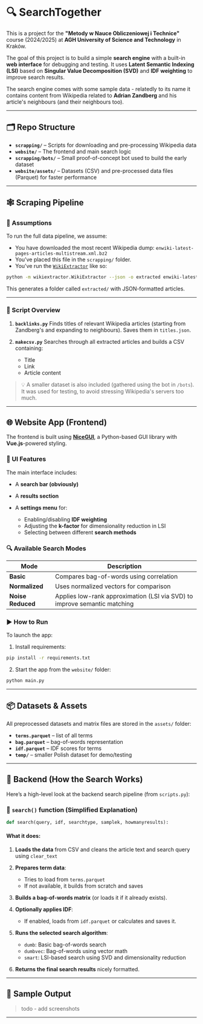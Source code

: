 # 🔍 SearchTogether

This is a project for the **"Metody w Nauce Obliczeniowej i Technice"** course (2024/2025) at **AGH University of Science and Technology** in Kraków.

The goal of this project is to build a simple **search engine** with a built-in **web interface** for debugging and testing. It uses **Latent Semantic Indexing (LSI)** based on **Singular Value Decomposition (SVD)** and **IDF weighting** to improve search results.

The search engine comes with some sample data - relatedly to its name it contains content from Wikipedia related to **Adrian Zandberg** and his article's neighbours (and their neighbours too).

---

## 🗂️ Repo Structure

- **`scrapping/`** – Scripts for downloading and pre-processing Wikipedia data
- **`website/`** – The frontend and main search logic
- **`scrapping/bots/`** – Small proof-of-concept bot used to build the early dataset
- **`website/assets/`** – Datasets (CSV) and pre-processed data files (Parquet) for faster performance

---

## 🕸 Scraping Pipeline

### 🔧 Assumptions

To run the full data pipeline, we assume:

- You have downloaded the most recent Wikipedia dump:
  `enwiki-latest-pages-articles-multistream.xml.bz2`
- You’ve placed this file in the `scrapping/` folder.
- You’ve run the [`WikiExtractor`](https://github.com/attardi/wikiextractor) like so:

```bash
python -m wikiextractor.WikiExtractor --json -o extracted enwiki-latest-pages-articles-multistream.xml.bz2
```

This generates a folder called `extracted/` with JSON-formatted articles.

---

### 🧱 Script Overview

1. **`backlinks.py`**
   Finds titles of relevant Wikipedia articles (starting from Zandberg's and expanding to neighbours). Saves them in `titles.json`.

2. **`makecsv.py`**
   Searches through all extracted articles and builds a CSV containing:

   - Title
   - Link
   - Article content

> 💡 A smaller dataset is also included (gathered using the bot in `/bots`). It was used for testing, to avoid stressing Wikipedia's servers too much.

---

## 🌐 Website App (Frontend)

The frontend is built using **[NiceGUI](https://nicegui.io/)**, a Python-based GUI library with **Vue.js**-powered styling.

### 🧪 UI Features

The main interface includes:

- A **search bar (obviously)**
- A **results section**
- A **settings menu** for:

  - Enabling/disabling **IDF weighting**
  - Adjusting the **k-factor** for dimensionality reduction in LSI
  - Selecting between different **search methods**

### 🔍 Available Search Modes

| Mode              | Description                                                               |
| ----------------- | ------------------------------------------------------------------------- |
| **Basic**         | Compares bag-of-words using correlation                                   |
| **Normalized**    | Uses normalized vectors for comparison                                    |
| **Noise Reduced** | Applies low-rank approximation (LSI via SVD) to improve semantic matching |

### ▶️ How to Run

To launch the app:

1. Install requirements:

```bash
pip install -r requirements.txt
```

2. Start the app from the `website/` folder:

```bash
python main.py
```

---

## 📦 Datasets & Assets

All preprocessed datasets and matrix files are stored in the `assets/` folder:

- **`terms.parquet`** – list of all terms
- **`bag.parquet`** – bag-of-words representation
- **`idf.parquet`** – IDF scores for terms
- **`temp/`** – smaller Polish dataset for demo/testing

---

## 🧠 Backend (How the Search Works)

Here’s a high-level look at the backend search pipeline (from `scripts.py`):

### 🧬 `search()` function (Simplified Explanation)

```python
def search(query, idf, searchtype, samplek, howmanyresults):
```

#### What it does:

1. **Loads the data** from CSV and cleans the article text and search query using `clear_text`
2. **Prepares term data**:

   - Tries to load from `terms.parquet`
   - If not available, it builds from scratch and saves

3. **Builds a bag-of-words matrix** (or loads it if it already exists).
4. **Optionally applies IDF**:

   - If enabled, loads from `idf.parquet` or calculates and saves it.

5. **Runs the selected search algorithm**:

   - `dumb`: Basic bag-of-words search
   - `dumbvec`: Bag-of-words using vector math
   - `smart`: LSI-based search using SVD and dimensionality reduction

6. **Returns the final search results** nicely formatted.

---

## 🧪 Sample Output

> todo - add screenshots

---
